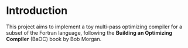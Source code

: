 # Introduction

This project aims to implement a toy multi-pass optimizing compiler for a subset of the Fortran
language, following the **Building an Optimizing Compiler** (BaOC) book by Bob Morgan.
